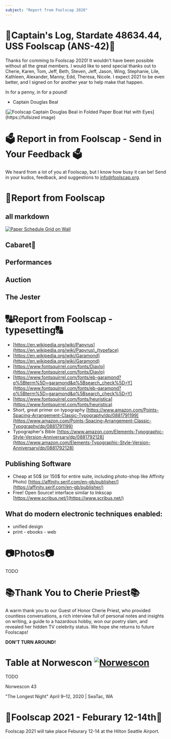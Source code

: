 ```yaml
---
subject: "Report from Foolscap 2020"
---
```


# 🚀Captain's Log, Stardate 48634.44, USS Foolscap (ANS-42)🚀
Thanks for comming to Foolscap 2020!  It wouldn't have been possible without all the great members.  I would like to send special thanks out to Cherie, Karen, Tom, Jeff, Beth, Steven, Jeff, Jason, Wing, Stephanie, Lile, Kathleen, Alexander, Manny, Edd, Theresa, Nicole.  I expect 2021 to be even better, and I signed on for another year to help make that happen.

In for a penny, in for a pound!
- Captain Douglas Beal

[![Foolscap Captain Douglas Beal in Folded Paper Boat Hat with Eyes](https://capn "Captain")](https://fullsized image)

# 🗳 Report in from Foolscap - Send in Your Feedback 🗳
We heard from a lot of you at Foolscap, but I know how busy it can be! Send in your kudos, feedback, and suggestions to info@foolscap.org.


# 🥳Report from Foolscap
## all markdown
[![Paper Schedule Grid on Wall](https://mcusercontent.com/b53b9cb1a532a60b0f4675146/images/177f9a26-cd51-431c-b627-3f0148428708.jpg "Schedule")](https://www.foolscap.org/content/images/2020/02/f2020-wall-schedule_2000px.jpg)

## Cabaret🥳

## Performances

## Auction

## The Jester



# 🔠Report from Foolscap - typesetting🔠
- [https://en.wikipedia.org/wiki/Papyrus](https://en.wikipedia.org/wiki/Papyrus)_(typeface)
- [https://en.wikipedia.org/wiki/Garamond](https://en.wikipedia.org/wiki/Garamond)
- [https://www.fontsquirrel.com/fonts/Diavlo](https://www.fontsquirrel.com/fonts/Diavlo)
- [https://www.fontsquirrel.com/fonts/eb-garamond?q%5Bterm%5D=garamond&q%5Bsearch_check%5D=Y](https://www.fontsquirrel.com/fonts/eb-garamond?q%5Bterm%5D=garamond&q%5Bsearch_check%5D=Y)
- [https://www.fontsquirrel.com/fonts/heuristica](https://www.fontsquirrel.com/fonts/heuristica)
- Short, great primer on typography [https://www.amazon.com/Points-Spacing-Arrangement-Classic-Typography/dp/0881791199](https://www.amazon.com/Points-Spacing-Arrangement-Classic-Typography/dp/0881791199)
- Typographer's Bible [https://www.amazon.com/Elements-Typographic-Style-Version-Anniversary/dp/0881792128](https://www.amazon.com/Elements-Typographic-Style-Version-Anniversary/dp/0881792128)


## Publishing Software
- Cheap at 50$ (or 150$ for entire suite, including photo-shop like Affinity Photo) [https://affinity.serif.com/en-gb/publisher/](https://affinity.serif.com/en-gb/publisher/)
- Free! Open Source! interface similar to Inkscap [https://www.scribus.net/](https://www.scribus.net/)
    
## What do modern electronic techniques enabled:
- unified design
- print - ebooks - web


# 📷Photos📷
TODO



# 📚Thank You to Cherie Priest📚
A warm thank you to our Guest of Honor Cherie Priest, who provided countless conversations, a rich interview full of personal notes and insights on writing, a guide to a hazardous hobby, won our poetry slam, and revealed her hidden TV celebrity status. We hope she returns to future Foolscaps!

**DON'T TURN AROUND!**

# Table at Norwescon <a href="https://www.norwescon.org/" title="Norwescon: The Pacific Northwest's Premier Science Fiction and Fantasy Convention!"><img src="https://www.norwescon.org/promos/nwc-microbar-88x31.png" alt="Norwescon" /></a>

TODO

Norwescon 43

"The Longest Night"
April 9–12, 2020 | SeaTac, WA


# 📆Foolscap 2021 - Feburary 12-14th📆
Foolscap 2021 will take place Feburary 12-14 at the Hilton Seattle Airport.
